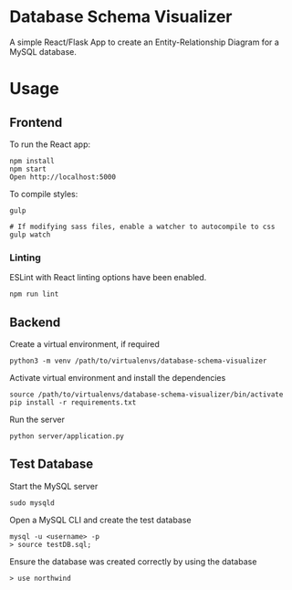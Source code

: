 # Database Schema Visualizer
A simple React/Flask App to create an Entity-Relationship Diagram for a MySQL database.  

# Usage

## Frontend
To run the React app:
```
npm install
npm start
Open http://localhost:5000
```

To compile styles:
```
gulp

# If modifying sass files, enable a watcher to autocompile to css
gulp watch
```

### Linting

ESLint with React linting options have been enabled.

```
npm run lint
```


## Backend

Create a virtual environment, if required
```
python3 -m venv /path/to/virtualenvs/database-schema-visualizer
```

Activate virtual environment and install the dependencies
```
source /path/to/virtualenvs/database-schema-visualizer/bin/activate
pip install -r requirements.txt
```

Run the server
```
python server/application.py
```

## Test Database
Start the MySQL server
```
sudo mysqld
```

Open a MySQL CLI and create the test database
```
mysql -u <username> -p
> source testDB.sql;
```

Ensure the database was created correctly by using the database
```
> use northwind
```
